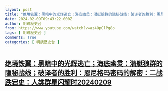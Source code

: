 ```yaml
---
layout: post
title: "绝境铁翼：黑暗中的光辉逃亡；海底幽灵：潜艇狼群的隐秘战线；破译者的胜利：恩尼格玛密码的解密：二战跌宕史：人类群星闪耀时20240209"
date: 2024-02-09T09:43:22.000Z
author: 明鏡歷史台
from: https://www.youtube.com/watch?v=az4OpClPg8o
tags: [ 明鏡歷史台 ]
comments: True
categories: [ 明鏡歷史台 ]
---
```

<!--1707471802000-->
[绝境铁翼：黑暗中的光辉逃亡；海底幽灵：潜艇狼群的隐秘战线；破译者的胜利：恩尼格玛密码的解密：二战跌宕史：人类群星闪耀时20240209](https://www.youtube.com/watch?v=az4OpClPg8o)
------

<div>

</div>
